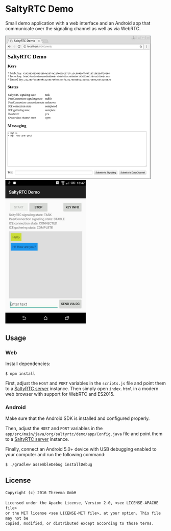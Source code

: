 # SaltyRTC Demo

Small demo application with a web interface and an Android app that communicate
over the signaling channel as well as via WebRTC.

<img src="web/screenshot.png" width="455">&nbsp;&nbsp;&nbsp;&nbsp;&nbsp;&nbsp;&nbsp;&nbsp;<img src="android/screenshot.png" width="252">

## Usage

### Web

Install dependencies:

    $ npm install

First, adjust the `HOST` and `PORT` variables in the `scripts.js` file and
point them to a [SaltyRTC server][server] instance. Then simply open
`index.html` in a modern web browser with support for WebRTC and ES2015.

### Android

Make sure that the Android SDK is installed and configured properly.

Then, adjust the `HOST` and `PORT` variables in the
`app/src/main/java/org/saltyrtc/demo/app/Config.java` file and point them to a
[SaltyRTC server][server] instance.

Finally, connect an Android 5.0+ device with USB debugging enabled to your
computer and run the following command:

    $ ./gradlew assembleDebug installDebug


## License

    Copyright (c) 2016 Threema GmbH

    Licensed under the Apache License, Version 2.0, <see LICENSE-APACHE file>
    or the MIT license <see LICENSE-MIT file>, at your option. This file may not be
    copied, modified, or distributed except according to those terms.


[server]: https://github.com/saltyrtc/saltyrtc-server-python "SaltyRTC Server"
